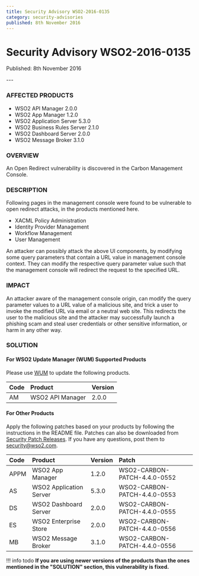 ```yaml
---
title: Security Advisory WSO2-2016-0135
category: security-advisories
published: 8th November 2016
---
```


# Security Advisory WSO2-2016-0135

<p class="doc-info">Published: 8th November 2016</p>
---

### AFFECTED PRODUCTS
* WSO2 API Manager 2.0.0
* WSO2 App Manager 1.2.0
* WSO2 Application Server 5.3.0
* WSO2 Business Rules Server 2.1.0
* WSO2 Dashboard Server 2.0.0
* WSO2 Message Broker 3.1.0


### OVERVIEW
An Open Redirect vulnerability is discovered in the Carbon Management Console.


### DESCRIPTION
Following pages in the management console were found to be vulnerable to open redirect attacks, in the products mentioned here.

* XACML Policy Administration
* Identity Provider Management
* Workflow Management
* User Management

An attacker can possibly attack the above UI components, by modifying some query parameters that contain a URL value in management console context. They can modify the respective query parameter value such that the management console will redirect the request to the specified URL.


### IMPACT
An attacker aware of the management console origin, can modify the query parameter values to a URL value of a malicious site, and trick a user to invoke the modified URL via email or a neutral web site. This redirects the user to the malicious site and the attacker may successfully launch a phishing scam and steal user credentials or other sensitive information, or harm in any other way.


### SOLUTION

#### For WSO2 Update Manager (WUM) Supported Products
Please use [WUM](https://wso2.com/updates/wum/) to update the following products.


| **Code** | **Product** | **Version** |
| :--- | :------ | :------ |
| AM | WSO2 API Manager | 2.0.0 |


#### For Other Products
Apply the following patches based on your products by following the instructions in the README file. Patches can also be downloaded from [Security Patch Releases](https://wso2.com/security-patch-releases/). If you have any questions, post them to <security@wso2.com>.


| **Code** | **Product** | **Version** | **Patch** |
| :--- | :------ | :------ | :---- |
| APPM | WSO2 App Manager | 1.2.0 | WSO2-CARBON-PATCH-4.4.0-0552 | 
| AS | WSO2 Application Server | 5.3.0 | WSO2-CARBON-PATCH-4.4.0-0553 |
| DS | WSO2 Dashboard Server | 2.0.0 | WSO2-CARBON-PATCH-4.4.0-0555 |
| ES | WSO2 Enterprise Store | 2.0.0 | WSO2-CARBON-PATCH-4.4.0-0556 |
| MB | WSO2 Message Broker | 3.1.0 | WSO2-CARBON-PATCH-4.4.0-0556 |


!!! info todo
    **If you are using newer versions of the products than the ones mentioned in the "SOLUTION" section, this vulnerability is fixed.**
